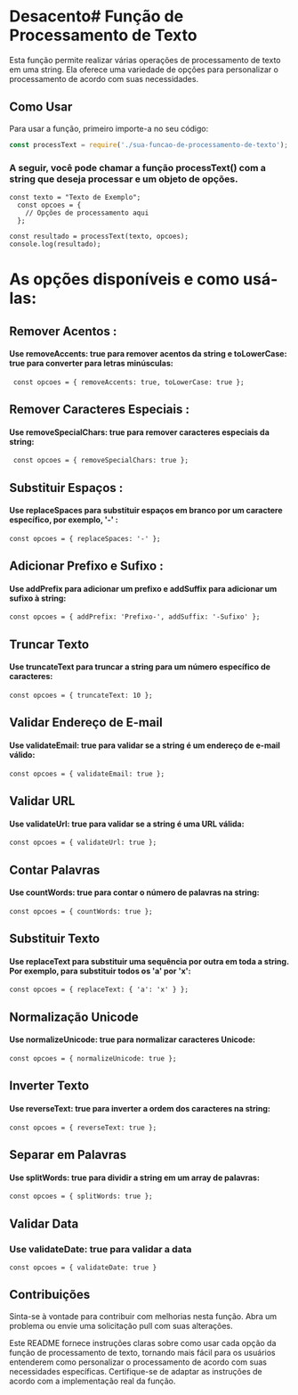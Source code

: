 
# Desacento# Função de Processamento de Texto

Esta função permite realizar várias operações de processamento de texto em uma string. Ela oferece uma variedade de opções para personalizar o processamento de acordo com suas necessidades.

## Como Usar

Para usar a função, primeiro importe-a no seu código:

```javascript
const processText = require('./sua-funcao-de-processamento-de-texto');
```

### A seguir, você pode chamar a função processText() com a string que deseja processar e um objeto de opções.

```
const texto = "Texto de Exemplo";
  const opcoes = {
    // Opções de processamento aqui
  };

const resultado = processText(texto, opcoes);
console.log(resultado);

```

# As opções disponíveis e como usá-las:

## Remover Acentos :

#### Use removeAccents: true para remover acentos da string e toLowerCase: true para converter para letras minúsculas:
```
 const opcoes = { removeAccents: true, toLowerCase: true };

```

## Remover Caracteres Especiais :

#### Use removeSpecialChars: true para remover caracteres especiais da string:
```
 const opcoes = { removeSpecialChars: true };
```

## Substituir Espaços :

#### Use replaceSpaces para substituir espaços em branco por um caractere específico, por exemplo, '-' :
```
const opcoes = { replaceSpaces: '-' };

```

## Adicionar Prefixo e Sufixo :

#### Use addPrefix para adicionar um prefixo e addSuffix para adicionar um sufixo à string:

```
const opcoes = { addPrefix: 'Prefixo-', addSuffix: '-Sufixo' };

```

## Truncar Texto

#### Use truncateText para truncar a string para um número específico de caracteres:

```
const opcoes = { truncateText: 10 };

```

## Validar Endereço de E-mail

#### Use validateEmail: true para validar se a string é um endereço de e-mail válido:

```
const opcoes = { validateEmail: true };

```

## Validar URL

#### Use validateUrl: true para validar se a string é uma URL válida:

```
const opcoes = { validateUrl: true };

```

## Contar Palavras

#### Use countWords: true para contar o número de palavras na string:

```
const opcoes = { countWords: true };

```

## Substituir Texto

#### Use replaceText para substituir uma sequência por outra em toda a string. Por exemplo, para substituir todos os 'a' por 'x':

```
const opcoes = { replaceText: { 'a': 'x' } };

```

## Normalização Unicode

#### Use normalizeUnicode: true para normalizar caracteres Unicode:

```
const opcoes = { normalizeUnicode: true };

```

## Inverter Texto

#### Use reverseText: true para inverter a ordem dos caracteres na string:
```
const opcoes = { reverseText: true };

```

## Separar em Palavras

#### Use splitWords: true para dividir a string em um array de palavras:

```
const opcoes = { splitWords: true };

```
## Validar Data

### Use validateDate: true para validar a data

```
const opcoes = { validateDate: true }
```

## Contribuições

Sinta-se à vontade para contribuir com melhorias nesta função. Abra um problema ou envie uma solicitação pull com suas alterações.


Este README fornece instruções claras sobre como usar cada opção da função de processamento de texto, tornando mais fácil para os usuários entenderem como personalizar o processamento de acordo com suas necessidades específicas. Certifique-se de adaptar as instruções de acordo com a implementação real da função.
